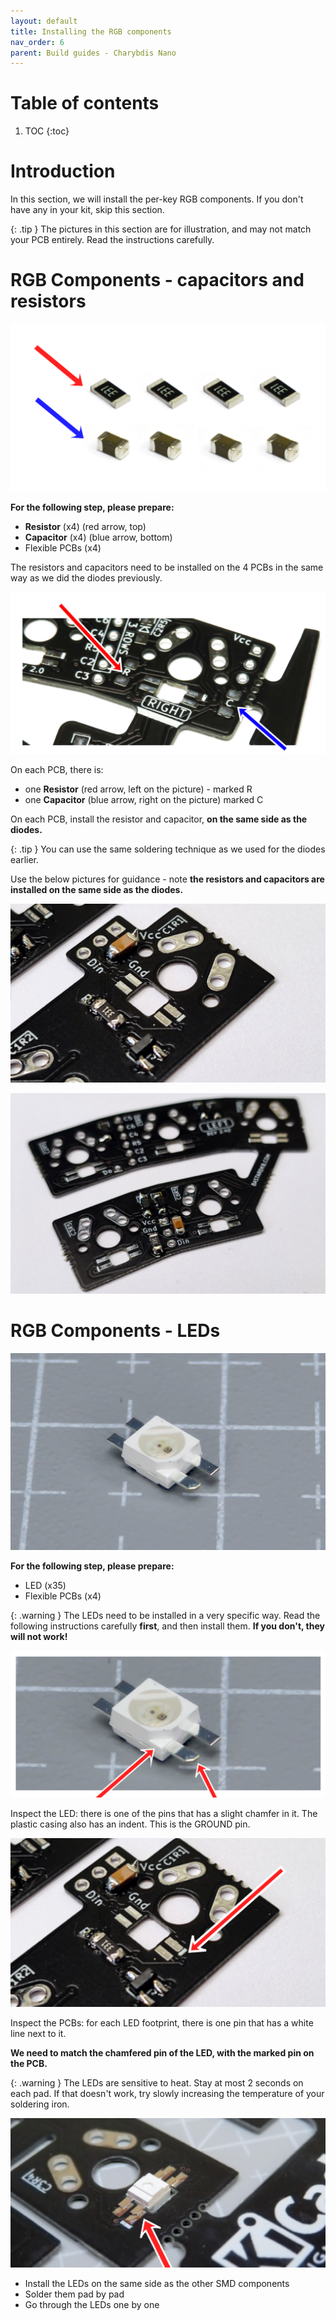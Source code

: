 ```yaml
---
layout: default
title: Installing the RGB components
nav_order: 6
parent: Build guides - Charybdis Nano
---
```


# Table of contents

1. TOC
{:toc}

# Introduction

In this section, we will install the per-key RGB components. If you don't have any in your kit, skip this section.

{: .tip }
The pictures in this section are for illustration, and may not match your PCB entirely. Read the instructions carefully.

# RGB Components - capacitors and resistors

![](../assets/pics/guides/charybdis/22.jpg)

**For the following step, please prepare:**

-   **Resistor** (x4) (red arrow, top)
-   **Capacitor** (x4) (blue arrow, bottom)
-   Flexible PCBs (x4)

The resistors and capacitors need to be installed on the 4 PCBs in the same way as we did the diodes previously.

![](../assets/pics/guides/charybdis/23.jpg)

On each PCB, there is:
- one **Resistor** (red arrow, left on the picture) - marked R
- one **Capacitor** (blue arrow, right on the picture) marked C

On each PCB, install the resistor and capacitor, **on the same side as the diodes.**

{: .tip }
You can use the same soldering technique as we used for the diodes earlier.

Use the below pictures for guidance - note **the resistors and capacitors are installed on the same side as the diodes.**

![](../assets/pics/guides/charybdis/24.jpg)

![](../assets/pics/guides/charybdis/25.jpg)

# RGB Components - LEDs

![](../assets/pics/guides/cnano/14.jpg)

**For the following step, please prepare:**

-   LED (x35)
-   Flexible PCBs (x4)


{: .warning }
The LEDs need to be installed in a very specific way. Read the following instructions carefully **first**, and then install them. **If you don't, they will not work!** 

![](../assets/pics/guides/charybdis/27.jpg)

Inspect the LED: there is one of the pins that has a slight chamfer in it. The plastic casing also has an indent. This is the GROUND pin. 

![](../assets/pics/guides/charybdis/28.jpg)

Inspect the PCBs: for each LED footprint, there is one pin that has a white line next to it.

**We need to match the chamfered pin of the LED, with the marked pin on the PCB.**


{: .warning }
The LEDs are sensitive to heat. Stay at most 2 seconds on each pad. If that doesn't work, try slowly increasing the temperature of your soldering iron.

![](../assets/pics/guides/charybdis/29.jpg)

-   Install the LEDs on the same side as the other SMD components
-   Solder them pad by pad
-   Go through the LEDs one by one
